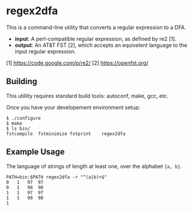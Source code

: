 regex2dfa
=========

This is a command-line utility that converts a regular expression to a DFA.

* **input**: A perl-compatible regular expression, as defined by re2 [1].
* **output**: An AT&T FST [2], which accepts an equivelent language to the input regular expression.

[1] https://code.google.com/p/re2/
[2] https://openfst.org/

Building
--------

This utillity requires standard build tools: autoconf, make, gcc, etc.

Once you have your developement environment setup:

```
$ ./configure
$ make
$ ls bin/
fstcompile	fstminimize	fstprint	regex2dfa
```

Example Usage
-------------

The language of strings of length at least one, over the alphabet ```{a, b}```.

```
PATH=bin:$PATH regex2dfa -r "^(a|b)+$"
0	1	97	97
0	1	98	98
1	1	97	97
1	1	98	98
1
```
